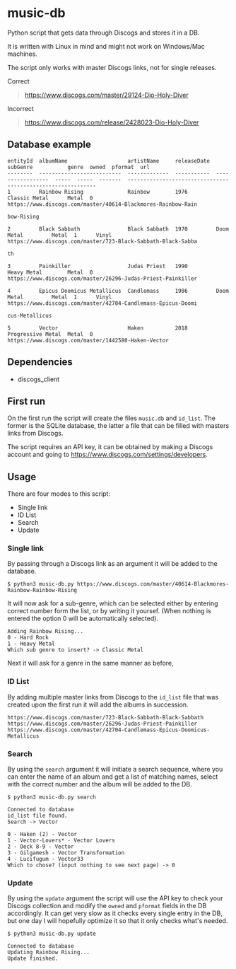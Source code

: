 # music-db
Python script that gets data through Discogs and stores it in a DB.

It is written with Linux in mind and might not work on Windows/Mac machines.

The script only works with master Discogs links, not for single releases.

Correct

> https://www.discogs.com/master/29124-Dio-Holy-Diver

Incorrect

> https://www.discogs.com/release/2428023-Dio-Holy-Diver

## Database example

```
entityId  albumName                   artistName     releaseDate  subGenre           genre  owned  pformat  url                                                         
--------  --------------------------  -------------  -----------  -----------------  -----  -----  -------  ------------------------------------------------------------
1         Rainbow Rising              Rainbow        1976         Classic Metal      Metal  0               https://www.discogs.com/master/40614-Blackmores-Rainbow-Rain
                                                                                                            bow-Rising                                                  

2         Black Sabbath               Black Sabbath  1970         Doom Metal         Metal  1      Vinyl    https://www.discogs.com/master/723-Black-Sabbath-Black-Sabba
                                                                                                            th                                                          

3         Painkiller                  Judas Priest   1990         Heavy Metal        Metal  0               https://www.discogs.com/master/26296-Judas-Priest-Painkiller

4         Epicus Doomicus Metallicus  Candlemass     1986         Doom Metal         Metal  1      Vinyl    https://www.discogs.com/master/42704-Candlemass-Epicus-Doomi
                                                                                                            cus-Metallicus                                              

5         Vector                      Haken          2018         Progressive Metal  Metal  0               https://www.discogs.com/master/1442580-Haken-Vector         
```

## Dependencies

- discogs_client

## First run

On the first run the script will create the files `music.db` and `id_list`. The former is the SQLite database, the latter a file that can be filled with masters links from Discogs.

The script requires an API key, it can be obtained by making a Discogs account and going to https://www.discogs.com/settings/developers.

## Usage

There are four modes to this script:

- Single link
- ID List
- Search
- Update

### Single link

By passing through a Discogs link as an argument it will be added to the database.

```
$ python3 music-db.py https://www.discogs.com/master/40614-Blackmores-Rainbow-Rainbow-Rising
```

It will now ask for a sub-genre, which can be selected either by entering correct number form the list, or by writing it yoursef. (When nothing is entered the option 0 will be automatically selected).

```
Adding Rainbow Rising...
0 - Hard Rock
1 - Heavy Metal
Which sub genre to insert? -> Classic Metal
```

Next it will ask for a genre in the same manner as before,

### ID List

By adding multiple master links from Discogs to the `id_list` file that was created upon the first run it will add the albums in succession.

```
https://www.discogs.com/master/723-Black-Sabbath-Black-Sabbath
https://www.discogs.com/master/26296-Judas-Priest-Painkiller
https://www.discogs.com/master/42704-Candlemass-Epicus-Doomicus-Metallicus
```

### Search

By using the `search` argument it will initiate a search sequence, where you can enter the name of an album and get a list of matching names, select with the correct number and the album will be added to the DB.

```
$ python3 music-db.py search
```
```
Connected to database
id_list file found.
Search -> Vector
```
```
0 - Haken (2) - Vector
1 - Vector-Lovers* - Vector Lovers
2 - Deck 8-9 - Vector
3 - Gilgamesh - Vector Transformation
4 - Lucifugum - Vector33
Which to chose? (input nothing to see next page) -> 0
```

### Update

By using the `update` argument the script will use the API key to check your Discogs collection and modify the `owned` and `pformat` fields in the DB accordingly. It can get very slow as it checks every single entry in the DB, but one day I will hopefully optimize it so that it only checks what's needed.
```
$ python3 music-db.py update
``` 

```
Connected to database
Updating Rainbow Rising...
Update finished.
```